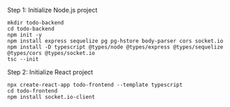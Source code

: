 Step 1: Initialize Node.js project

```
mkdir todo-backend
cd todo-backend
npm init -y
npm install express sequelize pg pg-hstore body-parser cors socket.io
npm install -D typescript @types/node @types/express @types/sequelize @types/cors @types/socket.io
tsc --init
```

Step 2: Initialize React project

```
npx create-react-app todo-frontend --template typescript
cd todo-frontend
npm install socket.io-client
```